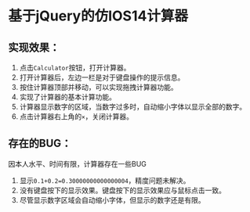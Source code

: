 # 基于jQuery的仿IOS14计算器

## 实现效果：
1. 点击`Calculator`按钮，打开计算器。
2. 打开计算器后，左边一栏是对于键盘操作的提示信息。
3. 按住计算器顶部并移动，可以实现拖拽计算器功能。
4. 实现了计算器的基本计算功能。
5. 计算器显示数字的区域，当数字过多时，自动缩小字体以显示全部的数字。
6. 点击计算器右上角的`×`，关闭计算器。

## 存在的BUG：
因本人水平、时间有限，计算器存在一些BUG
1. 显示`0.1+0.2=0.30000000000000004`，精度问题未解决。
2. 没有键盘按下的显示效果。键盘按下的显示效果应与鼠标点击一致。
3. 尽管显示数字区域会自动缩小字体，但显示的数字还是有限。